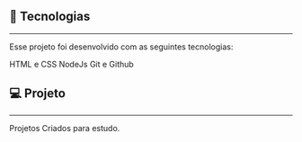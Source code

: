 ## 🚀 Tecnologias
---
Esse projeto foi desenvolvido com as seguintes tecnologias:

HTML e CSS
NodeJs
Git e Github

## 💻 Projeto
---
Projetos Criados para estudo.